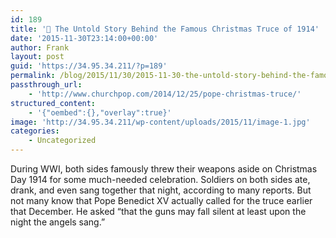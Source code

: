 ```yaml
---
id: 189
title: '🔗 The Untold Story Behind the Famous Christmas Truce of 1914'
date: '2015-11-30T23:14:00+00:00'
author: Frank
layout: post
guid: 'https://34.95.34.211/?p=189'
permalink: /blog/2015/11/30/2015-11-30-the-untold-story-behind-the-famous-christmas-truce-of-1914/
passthrough_url:
    - 'http://www.churchpop.com/2014/12/25/pope-christmas-truce/'
structured_content:
    - '{"oembed":{},"overlay":true}'
image: 'http://34.95.34.211/wp-content/uploads/2015/11/image-1.jpg'
categories:
    - Uncategorized
---
```


During WWI, both sides famously threw their weapons aside on Christmas Day 1914 for some much-needed celebration. Soldiers on both sides ate, drank, and even sang together that night, according to many reports. But not many know that Pope Benedict XV actually called for the truce earlier that December. He asked “that the guns may fall silent at least upon the night the angels sang.”

<div class="
          image-block-outer-wrapper
          layout-caption-below
          design-layout-inline
          
          
          
        " data-test="image-block-inline-outer-wrapper"><figure class="
              sqs-block-image-figure
              intrinsic
            " style="max-width:700px;"><div class="image-block-wrapper" data-animation-override="" data-animation-role="image"><div class="sqs-image-shape-container-element
              
          
        
              has-aspect-ratio
            " style="
                position: relative;
                
                  padding-bottom:62.5%;
                
                overflow: hidden;
              "><noscript>![image.jpg](https://images.squarespace-cdn.com/content/v1/5070e334e4b00907bc18faef/1448925146033-Y2WPAF89FHMRIL6DJBYB/image.jpg)</noscript>![image.jpg](https://images.squarespace-cdn.com/content/v1/5070e334e4b00907bc18faef/1448925146033-Y2WPAF89FHMRIL6DJBYB/image.jpg)</div></div></figure></div>The Untold Story of the Pope Behind the Famous Christmas Truce of 1914 | [ChurchPOP](http://www.churchpop.com/2014/12/25/pope-christmas-truce/)